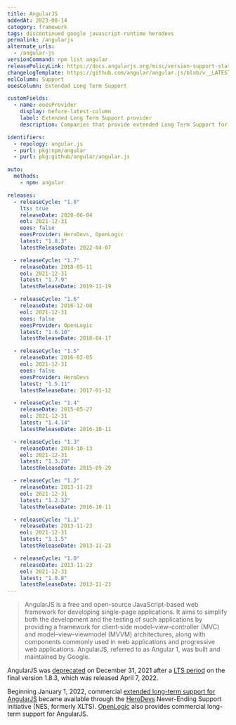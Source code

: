 ```yaml
---
title: AngularJS
addedAt: 2023-08-14
category: framework
tags: discontinued google javascript-runtime herodevs
permalink: /angularjs
alternate_urls:
  - /angular-js
versionCommand: npm list angular
releasePolicyLink: https://docs.angularjs.org/misc/version-support-status
changelogTemplate: https://github.com/angular/angular.js/blob/v__LATEST__/CHANGELOG.md
eolColumn: Support
eoesColumn: Extended Long Term Support

customFields:
  - name: eoesProvider
    display: before-latest-column
    label: Extended Long Term Support provider
    description: Companies that provide extended Long Term Support for AngularJS.

identifiers:
  - repology: angular.js
  - purl: pkg:npm/angular
  - purl: pkg:github/angular/angular.js

auto:
  methods:
    - npm: angular

releases:
  - releaseCycle: "1.8"
    lts: true
    releaseDate: 2020-06-04
    eol: 2021-12-31
    eoes: false
    eoesProvider: HeroDevs, OpenLogic
    latest: "1.8.3"
    latestReleaseDate: 2022-04-07

  - releaseCycle: "1.7"
    releaseDate: 2018-05-11
    eol: 2021-12-31
    latest: "1.7.9"
    latestReleaseDate: 2019-11-19

  - releaseCycle: "1.6"
    releaseDate: 2016-12-08
    eol: 2021-12-31
    eoes: false
    eoesProvider: OpenLogic
    latest: "1.6.10"
    latestReleaseDate: 2018-04-17

  - releaseCycle: "1.5"
    releaseDate: 2016-02-05
    eol: 2021-12-31
    eoes: false
    eoesProvider: HeroDevs
    latest: "1.5.11"
    latestReleaseDate: 2017-01-12

  - releaseCycle: "1.4"
    releaseDate: 2015-05-27
    eol: 2021-12-31
    latest: "1.4.14"
    latestReleaseDate: 2016-10-11

  - releaseCycle: "1.3"
    releaseDate: 2014-10-13
    eol: 2021-12-31
    latest: "1.3.20"
    latestReleaseDate: 2015-09-29

  - releaseCycle: "1.2"
    releaseDate: 2013-11-23
    eol: 2021-12-31
    latest: "1.2.32"
    latestReleaseDate: 2016-10-11

  - releaseCycle: "1.1"
    releaseDate: 2013-11-23
    eol: 2021-12-31
    latest: "1.1.5"
    latestReleaseDate: 2013-11-23

  - releaseCycle: "1.0"
    releaseDate: 2013-11-23
    eol: 2021-12-31
    latest: "1.0.8"
    latestReleaseDate: 2013-11-23
---
```


> AngularJS is a free and open-source JavaScript-based web framework for developing single-page
> applications. It aims to simplify both the development and the testing of such applications by
> providing a framework for client-side model–view–controller (MVC) and model–view–viewmodel
> (MVVM) architectures, along with components commonly used in web applications and progressive
> web applications. AngularJS, referred to as Angular 1, was built and maintained by Google.

AngularJS was [deprecated](https://docs.angularjs.org/misc/version-support-status) on
December 31, 2021 after a [LTS period](https://blog.angular.io/stable-angularjs-and-long-term-support-7e077635ee9c)
on the final version 1.8.3, which was released April 7, 2022.

Beginning January 1, 2022, commercial [extended long-term support for AngularJS](https://www.herodevs.com/support/nes-angularjs)
became available through the [HeroDevs](https://www.herodevs.com/) Never-Ending Support
initiative (NES, formerly XLTS). [OpenLogic](https://www.openlogic.com/solutions/angularjs-support-and-services) also
provides commercial long-term support for AngularJS.
